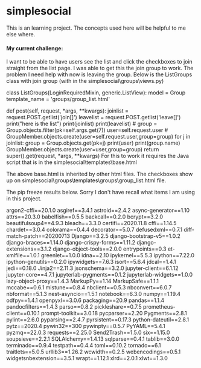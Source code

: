 # simplesocial
This is an learning project. The concepts used here will be helpful to me else where.

#### My current challenge:
 I want to be able to have users see the list and click the checkboxes to join straight from the list page. I was able to get this the join group to work. The problem I need help with now is leaving the group. Below is the ListGroups class with join group (with in the simplesocial\groups\views.py)

class ListGroups(LoginRequiredMixin, generic.ListView): model = Group template_name = 'groups/group_list.html'

def post(self, request, *args, **kwargs):
    joinlist = request.POST.getlist('join[]')
    leavelist = request.POST.getlist('leave[]')
    print("here is the list")
    print(joinlist)
    print(leavelist)
    # group = Group.objects.filter(pk=self.args.get(7))
    user=self.request.user
    # GroupMember.objects.create(user=self.request.user,group=group)
    for j in joinlist:
        group = Group.objects.get(pk=j)
        print(user)
        print(group.name)
        GroupMember.objects.create(user=user,group=group)
    return super().get(request, *args, **kwargs)
For this to work it requires the Java script that is in the simplesocial\templates\base.html

<script>
  $(document).ready(function(){
    $('.checkboxclassname').click(function(){var txt="";
    $('.checkboxclassname:checked').each(function(){
      txt+=$(this).val()+","});
    $('#checkboxlist').val(txt);});
  });
</script>
The above base.html is inherited by other html files. The checkboxes show up on simplesocial\groups\templates\groups\group_list.html file.

The pip freeze results below. Sorry I don't have recall what items I am using in this project. 

argon2-cffi==20.1.0 
asgiref==3.4.1 
astroid==2.4.2 
async-generator==1.10 
attrs==20.3.0 
babelfish==0.5.5 
backcall==0.2.0 
bcrypt==3.2.0 
beautifulsoup4==4.9.3 
bleach==3.3.0 
certifi==2020.11.8 
cffi==1.14.5 
chardet==3.0.4 
colorama==0.4.4 
decorator==5.0.7 
defusedxml==0.7.1 
diff-match-patch==20200713 
Django==3.2.5 
django-bootstrap-v5==1.0.2 
django-braces==1.14.0 
django-crispy-forms==1.11.2 
django-extensions==3.1.2 
django-object-tools==2.0.0 
entrypoints==0.3 
et-xmlfile==1.0.1 
greenlet==1.0.0 
idna==2.10 
ipykernel==5.5.3 
ipython==7.22.0 
ipython-genutils==0.2.0 
ipywidgets==7.6.3 
isort==5.6.4 
jdcal==1.4.1 
jedi==0.18.0 
Jinja2==2.11.3 
jsonschema==3.2.0 
jupyter-client==6.1.12 
jupyter-core==4.7.1 
jupyterlab-pygments==0.1.2 
jupyterlab-widgets==1.0.0 
lazy-object-proxy==1.4.3 
MarkupPy==1.14 
MarkupSafe==1.1.1 
mccabe==0.6.1 
mistune==0.8.4 
nbclient==0.5.3 
nbconvert==6.0.7 
nbformat==5.1.3 
nest-asyncio==1.5.1 
notebook==6.3.0 
numpy==1.19.4 
odfpy==1.4.1 
openpyxl==3.0.6 
packaging==20.9 
pandas==1.1.4 
pandocfilters==1.4.3 
parso==0.8.2 
pickleshare==0.7.5 
prometheus-client==0.10.1 
prompt-toolkit==3.0.18 
pycparser==2.20 
Pygments==2.8.1 
pylint==2.6.0 
pyparsing==2.4.7 
pyrsistent==0.17.3 
python-dateutil==2.8.1 
pytz==2020.4 
pywin32==300 
pywinpty==0.5.7 
PyYAML==5.4.1 
pyzmq==22.0.3 
requests==2.25.0 
Send2Trash==1.5.0 
six==1.15.0 
soupsieve==2.2.1 
SQLAlchemy==1.4.13 
sqlparse==0.4.1 
tablib==3.0.0 
terminado==0.9.4 
testpath==0.4.4 
toml==0.10.2 
tornado==6.1 
traitlets==5.0.5 
urllib3==1.26.2 
wcwidth==0.2.5 
webencodings==0.5.1 
widgetsnbextension==3.5.1 
wrapt==1.12.1 
xlrd==2.0.1 xlwt==1.3.0